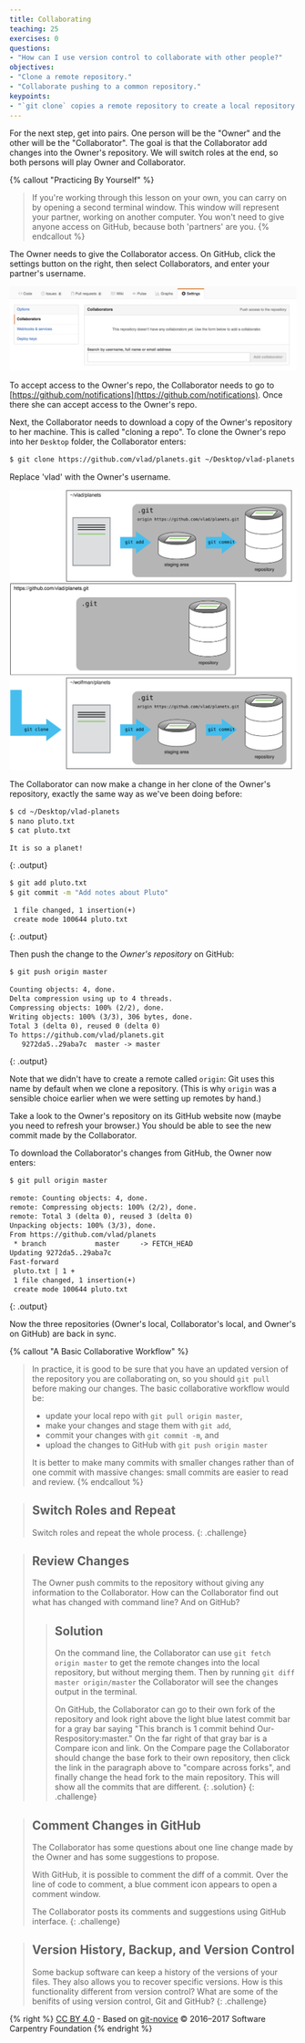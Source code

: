 ```yaml
---
title: Collaborating
teaching: 25
exercises: 0
questions:
- "How can I use version control to collaborate with other people?"
objectives:
- "Clone a remote repository."
- "Collaborate pushing to a common repository."
keypoints:
- "`git clone` copies a remote repository to create a local repository with a remote called `origin` automatically set up."
---
```


For the next step, get into pairs.  One person will be the "Owner" and the other
will be the "Collaborator". The goal is that the Collaborator add changes into
the Owner's repository. We will switch roles at the end, so both persons will
play Owner and Collaborator.

{% callout "Practicing By Yourself" %}
>
> If you're working through this lesson on your own, you can carry on by opening
> a second terminal window.
> This window will represent your partner, working on another computer. You
> won't need to give anyone access on GitHub, because both 'partners' are you.
{% endcallout %}

The Owner needs to give the Collaborator access.
On GitHub, click the settings button on the right,
then select Collaborators, and enter your partner's username.

![Adding Collaborators on GitHub](fig/github-add-collaborators.png)

To accept access to the Owner's repo, the Collaborator
needs to go to [https://github.com/notifications](https://github.com/notifications).
Once there she can accept access to the Owner's repo.

Next, the Collaborator needs to download a copy of the Owner's repository to her
 machine. This is called "cloning a repo". To clone the Owner's repo into
her `Desktop` folder, the Collaborator enters:

```bash
$ git clone https://github.com/vlad/planets.git ~/Desktop/vlad-planets
```

Replace 'vlad' with the Owner's username.

![After Creating Clone of Repository](fig/github-collaboration.svg)

The Collaborator can now make a change in her clone of the Owner's repository,
exactly the same way as we've been doing before:

```bash
$ cd ~/Desktop/vlad-planets
$ nano pluto.txt
$ cat pluto.txt
```

~~~
It is so a planet!
~~~
{: .output}

```bash
$ git add pluto.txt
$ git commit -m "Add notes about Pluto"
```

~~~
 1 file changed, 1 insertion(+)
 create mode 100644 pluto.txt
~~~
{: .output}

Then push the change to the *Owner's repository* on GitHub:

```bash
$ git push origin master
```

~~~
Counting objects: 4, done.
Delta compression using up to 4 threads.
Compressing objects: 100% (2/2), done.
Writing objects: 100% (3/3), 306 bytes, done.
Total 3 (delta 0), reused 0 (delta 0)
To https://github.com/vlad/planets.git
   9272da5..29aba7c  master -> master
~~~
{: .output}

Note that we didn't have to create a remote called `origin`: Git uses this
name by default when we clone a repository.  (This is why `origin` was a
sensible choice earlier when we were setting up remotes by hand.)

Take a look to the Owner's repository on its GitHub website now (maybe you need
to refresh your browser.) You should be able to see the new commit made by the
Collaborator.

To download the Collaborator's changes from GitHub, the Owner now enters:

```bash
$ git pull origin master
```

~~~
remote: Counting objects: 4, done.
remote: Compressing objects: 100% (2/2), done.
remote: Total 3 (delta 0), reused 3 (delta 0)
Unpacking objects: 100% (3/3), done.
From https://github.com/vlad/planets
 * branch            master     -> FETCH_HEAD
Updating 9272da5..29aba7c
Fast-forward
 pluto.txt | 1 +
 1 file changed, 1 insertion(+)
 create mode 100644 pluto.txt
~~~
{: .output}

Now the three repositories (Owner's local, Collaborator's local, and Owner's on
GitHub) are back in sync.

{% callout "A Basic Collaborative Workflow" %}
>
> In practice, it is good to be sure that you have an updated version of the
> repository you are collaborating on, so you should `git pull` before making
> our changes. The basic collaborative workflow would be:
>
> * update your local repo with `git pull origin master`,
> * make your changes and stage them with `git add`,
> * commit your changes with `git commit -m`, and
> * upload the changes to GitHub with `git push origin master`
>
> It is better to make many commits with smaller changes rather than
> of one commit with massive changes: small commits are easier to
> read and review.
{% endcallout %}

> ## Switch Roles and Repeat
>
> Switch roles and repeat the whole process.
{: .challenge}

> ## Review Changes
>
> The Owner push commits to the repository without giving any information
> to the Collaborator. How can the Collaborator find out what has changed with
> command line? And on GitHub?
>
> > ## Solution
> > On the command line, the Collaborator can use ```git fetch origin master```
> > to get the remote changes into the local repository, but without merging
> > them. Then by running ```git diff master origin/master``` the Collaborator
> > will see the changes output in the terminal.
> >
> > On GitHub, the Collaborator can go to their own fork of the repository and
> > look right above the light blue latest commit bar for a gray bar saying
> > "This branch is 1 commit behind Our-Respository:master." On the far right of
> > that gray bar is a Compare icon and link. On the Compare page the
> > Collaborator should change the base fork to their own repository, then click
> > the link in the paragraph above to "compare across forks", and finally
> > change the head fork to the main repository. This will show all the commits
> > that are different.
> {: .solution}
{: .challenge}

> ## Comment Changes in GitHub
>
> The Collaborator has some questions about one line change made by the Owner and
> has some suggestions to propose.
>
> With GitHub, it is possible to comment the diff of a commit. Over the line of
> code to comment, a blue comment icon appears to open a comment window.
>
> The Collaborator posts its comments and suggestions using GitHub interface.
{: .challenge}

> ## Version History, Backup, and Version Control
>
> Some backup software can keep a history of the versions of your files. They also
> allows you to recover specific versions. How is this functionality different from version control?
> What are some of the benifits of using version control, Git and GitHub?
{: .challenge}

{% right %} [CC BY 4.0](https://creativecommons.org/licenses/by/4.0/legalcode) - Based on [git-novice](https://github.com/swcarpentry/git-novice) © 2016–2017 Software Carpentry Foundation {% endright %}
